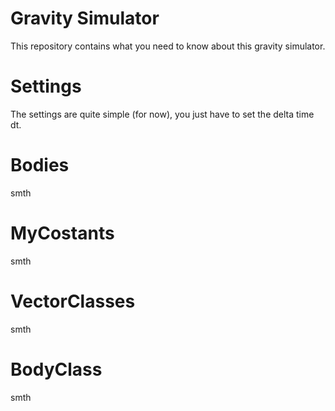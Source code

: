 # Gravity Simulator

This repository contains what you need to know about this gravity simulator.

# Settings
The settings are quite simple (for now), you just have to set the
delta time dt.

# Bodies
smth

# MyCostants
smth

# VectorClasses
smth

# BodyClass
smth
